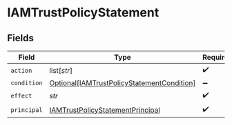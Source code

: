 # IAMTrustPolicyStatement


## Fields

| Field                                                                                                 | Type                                                                                                  | Required                                                                                              | Description                                                                                           |
| ----------------------------------------------------------------------------------------------------- | ----------------------------------------------------------------------------------------------------- | ----------------------------------------------------------------------------------------------------- | ----------------------------------------------------------------------------------------------------- |
| `action`                                                                                              | list[*str*]                                                                                           | :heavy_check_mark:                                                                                    | N/A                                                                                                   |
| `condition`                                                                                           | [Optional[IAMTrustPolicyStatementCondition]](../../models/shared/iamtrustpolicystatementcondition.md) | :heavy_minus_sign:                                                                                    | N/A                                                                                                   |
| `effect`                                                                                              | *str*                                                                                                 | :heavy_check_mark:                                                                                    | N/A                                                                                                   |
| `principal`                                                                                           | [IAMTrustPolicyStatementPrincipal](../../models/shared/iamtrustpolicystatementprincipal.md)           | :heavy_check_mark:                                                                                    | N/A                                                                                                   |